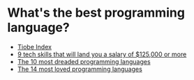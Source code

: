 # What's the best programming language?

- [Tiobe Index](https://www.tiobe.com/tiobe-index/)
- [9 tech skills that will land you a salary of $125,000 or more](https://www.businessinsider.com/highest-paying-programming-languages-stack-overflow-developer-survey-2020-5?r=US&IR=T)
- [The 10 most dreaded programming languages](https://www.businessinsider.com/stack-overflow-developer-survey-10-most-dreaded-programming-languages-2020-5)
- [The 14 most loved programming languages](https://www.businessinsider.com/stack-overflow-developer-survey-14-most-loved-programming-languages-2020-5)
